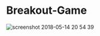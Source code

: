 # Breakout-Game
![screenshot 2018-05-14 20 54 39](https://user-images.githubusercontent.com/35850688/40005162-1a814a1a-57b9-11e8-9cba-d89c4e877eb8.png)
